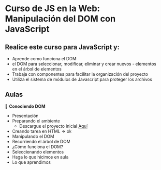 # Curso de JS en la Web: Manipulación del DOM con JavaScript
## Realice este curso para JavaScript y:
- Aprende como funciona el DOM
- el DOM para seleccionar, modificar, eliminar y crear nuevos - elementos en el árbol de elementos
- Trabaja con componentes para facilitar la organización del proyecto
- Utiliza el sistema de módulos de Javascript para proteger los archivos

## Aulas
🧨 **Conociendo DOM**
- Presentación
- Preparando el ambiente
  - Descargue el proyecto inicial [Aquí](https://github.com/nobody-redhawk/JS-en-la-Web-Manipulacion-del-DOM-con-JavaScript.git)
- Creando tarea en HTML => ok
- Manipulando el DOM
- Recorriendo el árbol de DOM
- ¿Cómo funciona el DOM?
- Seleccionando elementos
- Haga lo que hicimos en aula
- Lo que aprendimos